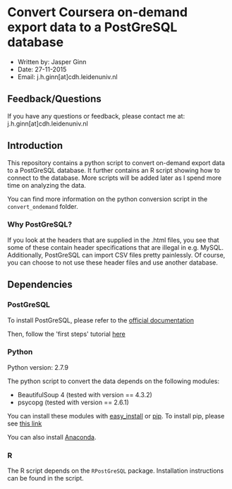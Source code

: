 # Convert Coursera on-demand export data to a PostGreSQL database

* Written by: Jasper Ginn
* Date: 27-11-2015
* Email: j.h.ginn[at]cdh.leidenuniv.nl

## Feedback/Questions

If you have any questions or feedback, please contact me at: j.h.ginn[at]cdh.leidenuniv.nl

## Introduction

This repository contains a python script to convert on-demand export data to a PostGreSQL database. It further contains an R script showing how to connect to the database. More scripts will be added later as I spend more time on analyzing the data.

You can find more information on the python conversion script in the `convert_ondemand` folder.

### Why PostGreSQL?

If you look at the headers that are supplied in the .html files, you see that some of these contain header specifications that are illegal in e.g. MySQL. Additionally, PostGreSQL can import CSV files pretty painlessly. Of course, you can choose to not use these header files and use another database.

## Dependencies

### PostGreSQL

To install PostGreSQL, please refer to the [official documentation](https://wiki.postgresql.org/wiki/Detailed_installation_guides)

Then, follow the 'first steps' tutorial [here](https://wiki.postgresql.org/wiki/First_steps)

### Python

Python version: 2.7.9

The python script to convert the data depends on the following modules:

* BeautifulSoup 4 (tested with version == 4.3.2)
* psycopg (tested with version == 2.6.1)

You can install these modules with [easy_install](https://pypi.python.org/pypi/setuptools) or [pip](https://pypi.python.org/pypi/pip). To install pip, please see [this link](http://pip.readthedocs.org/en/stable/installing/)

You can also install [Anaconda](https://www.continuum.io/downloads).

### R

The R script depends on the `RPostGreSQL` package. Installation instructions can be found in the script.

